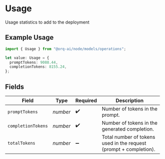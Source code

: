 # Usage

Usage statistics to add to the deployment

## Example Usage

```typescript
import { Usage } from "@orq-ai/node/models/operations";

let value: Usage = {
  promptTokens: 9088.44,
  completionTokens: 8155.24,
};
```

## Fields

| Field                                                             | Type                                                              | Required                                                          | Description                                                       |
| ----------------------------------------------------------------- | ----------------------------------------------------------------- | ----------------------------------------------------------------- | ----------------------------------------------------------------- |
| `promptTokens`                                                    | *number*                                                          | :heavy_check_mark:                                                | Number of tokens in the prompt.                                   |
| `completionTokens`                                                | *number*                                                          | :heavy_check_mark:                                                | Number of tokens in the generated completion.                     |
| `totalTokens`                                                     | *number*                                                          | :heavy_minus_sign:                                                | Total number of tokens used in the request (prompt + completion). |